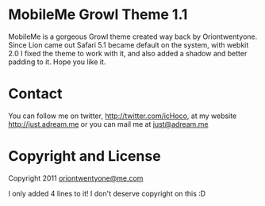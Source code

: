 # MobileMe Growl Theme 1.1

MobileMe is a gorgeous Growl theme created way back by Oriontwentyone.
Since Lion came out Safari 5.1 became default on the system, with webkit 2.0
I fixed the theme to work with it, and also added a shadow and better padding to it.
Hope you like it.

# Contact

You can follow me on twitter, http://twitter.com/icHoco,
at my website http://just.adream.me 
or you can mail me at just@adream.me

# Copyright and License

Copyright 2011 oriontwentyone@me.com

I only added 4 lines to it! I don't deserve copyright on this :D
